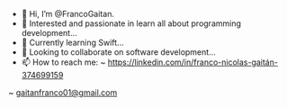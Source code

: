 - 👋 Hi, I’m @FrancoGaitan.
- 👀 Interested and passionate in learn all about programming development...
- 🌱 Currently learning Swift...
- 💞️ Looking to collaborate on software development...
- 📫 How to reach me:
~ https://linkedin.com/in/franco-nicolas-gaitán-374699159

~ gaitanfranco01@gmail.com


<!---
Felpos1/Felpos1 is a ✨ special ✨ repository because its `README.md` (this file) appears on your GitHub profile.
You can click the Preview link to take a look at your changes.
--->
